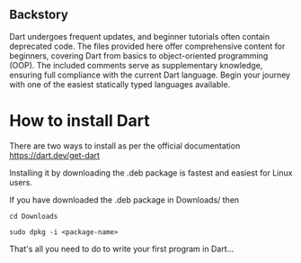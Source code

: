 ## Backstory

Dart undergoes frequent updates, and beginner tutorials often contain deprecated code. The files provided here offer comprehensive content for beginners, covering Dart from basics to object-oriented programming (OOP).
The included comments serve as supplementary knowledge, ensuring full compliance with the current Dart language. Begin your journey with one of the easiest statically typed languages available.

# How to install Dart

There are two ways to install as per the official documentation
https://dart.dev/get-dart

Installing it by downloading the .deb package is fastest and easiest for Linux users.

If you have downloaded the .deb package in Downloads/ then

```
cd Downloads
```

```
sudo dpkg -i <package-name>
```

That's all you need to do to write your first program in Dart...
